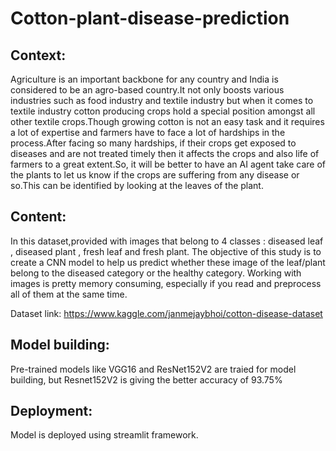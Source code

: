 # Cotton-plant-disease-prediction

## Context:
 Agriculture is an important backbone for any country and India is considered to be an agro-based country.It not only boosts various industries such as food industry and textile industry but when it comes to textile industry cotton producing crops hold a special position amongst all other textile crops.Though growing cotton is not an easy task and it requires a lot of expertise and farmers have to face a lot of hardships in the process.After facing so many hardships, if their crops get exposed to diseases and are not treated timely then it affects the crops and also life of farmers to a great extent.So, it will be better to have an AI agent take care of the plants to let us know if the crops are suffering from any disease or so.This can be identified by looking at the leaves of the plant.

## Content:
 In this dataset,provided with images that belong to 4 classes : diseased leaf , diseased plant , fresh leaf and fresh plant. The objective of this study is to create a CNN model to help us predict whether these image of the leaf/plant belong to the diseased category or the healthy category. Working with images is pretty memory consuming, especially if you read and preprocess all of them at the same time.

Dataset link: https://www.kaggle.com/janmejaybhoi/cotton-disease-dataset

## Model building:
 Pre-trained models like VGG16 and ResNet152V2  are traied for model building, but Resnet152V2 is giving the better accuracy of 93.75%
## Deployment:
 Model is deployed using streamlit framework.
